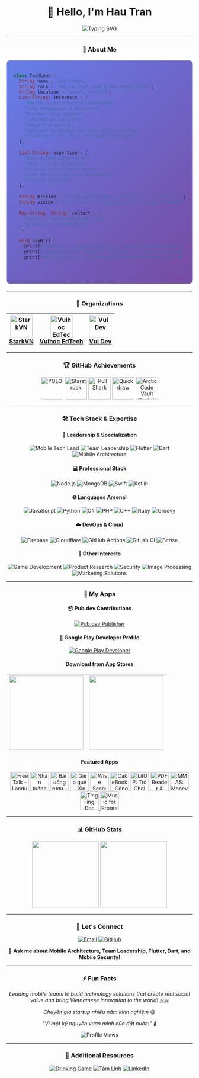 <div align="center">

# 👋 Hello, I'm Hau Tran

<img src="https://readme-typing-svg.herokuapp.com?font=Fira+Code&size=22&pause=1000&color=00D4FF&center=true&vCenter=true&width=600&lines=Mobile+Tech+Lead+%40+One+Mount+Group;Mobile+Architecture+%26+Team+Leadership;Technology+Solutions+for+Real-world+Problems;Bringing+Vietnamese+Values+to+the+World+🇻🇳;Striving+for+Vietnam's+Era+of+Growth" alt="Typing SVG" />

---

### 🚀 About Me

<div style="background: linear-gradient(135deg, #667eea 0%, #764ba2 100%); padding: 20px; border-radius: 10px; margin: 20px 0;">
<div align="left">

```dart
class TechLead {
  String name = "Hau Tran";
  String role = "Mobile Tech Lead @ One Mount Group";
  String location = "Hanoi, Vietnam";
  List<String> interests = [
    "Mobile Architecture & Leadership",
    "Team Management & Mentoring",
    "Business Development",
    "Information Security", 
    "Image Processing",
    "Software Solutions for Real-world Problems",
    "Creating Social Value through Technology"
  ];
  
  List<String> expertise = [
    "Mobile Team Leadership",
    "Technical Architecture",
    "Cross-platform Development",
    "Code Review & Quality Assurance",
    "Product Strategy"
  ];
  
  String mission = "Bringing Vietnamese values to the world 🇻🇳";
  String vision = "Striving for Vietnam's Era of Growth and Development";
  
  Map<String, String> contact = {
    "email": "hautv.fami@gmail.com",
    "pronouns": "he/him/his"
  };
  
  void sayHi() {
    print("Thanks for dropping by! Let's build something amazing together! 🚀");
    print("Leading mobile teams to create world-class solutions! 📱");
    print("Working towards a better world through technology! 🌍");
  }
}
```

</div>
</div>

---

### 🏢 Organizations

<div align="center">

| <a href="https://github.com/StarkVN"><img src="https://avatars.githubusercontent.com/u/90606794?s=64&v=4" width="60" alt="StarkVN"/><br/><b>StarkVN</b></a> | <a href="https://github.com/vuihoc-edtech"><img src="https://avatars.githubusercontent.com/u/98504069?s=64&v=4" width="60" alt="Vuihoc EdTech"/><br/><b>Vuihoc EdTech</b></a> | <a href="https://github.com/vui-dev"><img src="https://avatars.githubusercontent.com/u/106680304?s=64&v=4" width="60" alt="Vui Dev"/><br/><b>Vui Dev</b></a> |
|:---:|:---:|:---:|

</div>

---

### 🏆 GitHub Achievements

<div align="center">

<img src="https://github.githubassets.com/assets/yolo-default-be0bbff04951.png" width="60" alt="YOLO"/>
<img src="https://github.githubassets.com/assets/starstruck-default-b6610abad518.png" width="60" alt="Starstruck"/>
<img src="https://github.githubassets.com/assets/pull-shark-default-498c279a747d.png" width="60" alt="Pull Shark"/>
<img src="https://github.githubassets.com/assets/quickdraw-default-39c6aec8ff89.png" width="60" alt="Quickdraw"/>
<img src="https://github.githubassets.com/assets/arctic-code-vault-contributor-default-df8d74122a06.png" width="60" alt="Arctic Code Vault Contributor"/>

</div>

---

### 🛠️ Tech Stack & Expertise

<div align="center">

#### 🎯 Leadership & Specialization
![Mobile Tech Lead](https://img.shields.io/badge/Mobile%20Tech%20Lead-Expert-gold?style=for-the-badge)
![Team Leadership](https://img.shields.io/badge/Team%20Leadership-Professional-blue?style=for-the-badge)
![Flutter](https://img.shields.io/badge/Flutter-%2302569B.svg?style=for-the-badge&logo=Flutter&logoColor=white)
![Dart](https://img.shields.io/badge/dart-%230175C2.svg?style=for-the-badge&logo=dart&logoColor=white)
![Mobile Architecture](https://img.shields.io/badge/Mobile%20Architecture-Expert-green?style=for-the-badge)

#### 💻 Professional Stack
![Node.js](https://img.shields.io/badge/node.js-6DA55F?style=for-the-badge&logo=node.js&logoColor=white)
![MongoDB](https://img.shields.io/badge/MongoDB-%234ea94b.svg?style=for-the-badge&logo=mongodb&logoColor=white)
![Swift](https://img.shields.io/badge/swift-F54A2A?style=for-the-badge&logo=swift&logoColor=white)
![Kotlin](https://img.shields.io/badge/kotlin-%237F52FF.svg?style=for-the-badge&logo=kotlin&logoColor=white)

#### 🌐 Languages Arsenal
![JavaScript](https://img.shields.io/badge/javascript-%23323330.svg?style=for-the-badge&logo=javascript&logoColor=%23F7DF1E)
![Python](https://img.shields.io/badge/python-3670A0?style=for-the-badge&logo=python&logoColor=ffdd54)
![C#](https://img.shields.io/badge/c%23-%23239120.svg?style=for-the-badge&logo=csharp&logoColor=white)
![PHP](https://img.shields.io/badge/php-%23777BB4.svg?style=for-the-badge&logo=php&logoColor=white)
![C++](https://img.shields.io/badge/c++-%2300599C.svg?style=for-the-badge&logo=c%2B%2B&logoColor=white)
![Ruby](https://img.shields.io/badge/ruby-%23CC342D.svg?style=for-the-badge&logo=ruby&logoColor=white)
![Groovy](https://img.shields.io/badge/Apache%20Groovy-4298B8.svg?style=for-the-badge&logo=Apache+Groovy&logoColor=white)

#### ☁️ DevOps & Cloud
![Firebase](https://img.shields.io/badge/firebase-%23039BE5.svg?style=for-the-badge&logo=firebase)
![Cloudflare](https://img.shields.io/badge/Cloudflare-F38020?style=for-the-badge&logo=Cloudflare&logoColor=white)
![GitHub Actions](https://img.shields.io/badge/github%20actions-%232671E5.svg?style=for-the-badge&logo=githubactions&logoColor=white)
![GitLab CI](https://img.shields.io/badge/gitlab%20ci-%23181717.svg?style=for-the-badge&logo=gitlab&logoColor=white)
![Bitrise](https://img.shields.io/badge/Bitrise-683D87?style=for-the-badge&logo=bitrise&logoColor=white)

#### 🎨 Other Interests
![Game Development](https://img.shields.io/badge/Game%20Dev-FF6B6B?style=for-the-badge)
![Product Research](https://img.shields.io/badge/Product%20Research-4ECDC4?style=for-the-badge)
![Security](https://img.shields.io/badge/Security%20%26%20Encryption-FF8E53?style=for-the-badge)
![Image Processing](https://img.shields.io/badge/Image%20Processing-45B7D1?style=for-the-badge)
![Marketing Solutions](https://img.shields.io/badge/Organic%20Marketing-96CEB4?style=for-the-badge)

</div>

---

### 📱 My Apps

<div align="center">

#### 📦 Pub.dev Contributions
[![Pub.dev Publisher](https://img.shields.io/badge/Pub.dev%20Publisher-freetalk.io.vn-blue?style=for-the-badge&logo=dart)](https://pub.dev/publishers/freetalk.io.vn/packages)

#### 🏪 Google Play Developer Profile
[![Google Play Developer](https://img.shields.io/badge/Google%20Play%20Developer-StarkVN-green?style=for-the-badge&logo=googleplay)](https://play.google.com/store/apps/dev?id=5934859685596356830&hl=vi&gl=VN)

#### Download from App Stores

| <a href="https://play.google.com/store/apps/dev?id=5934859685596356830"><img src="https://static.wixstatic.com/media/e32a5b_a38eb594204946f2bb5f3855176b83e5~mv2.png/v1/fill/w_624,h_238,al_c,q_85,usm_0.66_1.00_0.01,enc_auto/google-play-badge-1.png" width="200px"></a> | <a href="https://play.google.com/store/apps/dev?id=5934859685596356830"><img src="https://static.wixstatic.com/media/e32a5b_401a3b921f184b169b2c6496c6bbf9d0~mv2.png/v1/fill/w_676,h_252,al_c,lg_1,q_85,enc_auto/apple-app-store-badge.png" width="200px"></a> |
|:---:|:---:|

#### Featured Apps

<!-- PLAYSTORE-APPS:START -->
<a href="https://play.google.com/store/apps/details?id=com.stark.freetalk">
    <img src="https://play-lh.googleusercontent.com/Sptw7e4Tqqxz4IRHBR4k6RqitmR6W4WKjZ2uWskKWuOxK6rkBK6C1gbZDbW4V3FeyQ=s96-rw" width="50" alt="FreeTalk - Language Practice">
</a>
<a href="https://play.google.com/store/apps/details?id=com.stark.physiognomy">
    <img src="https://play-lh.googleusercontent.com/X15aSQdMxQmoR9_PYz_EHIAmsTe8MHpnm8MIdwPAlM_nFZ5b14BshKO14B_nFl9fLQ=s512-rw" width="50" alt="Nhân tướng AI - Xem tướng online">
</a>
<a href="https://play.google.com/store/apps/details?id=com.stark.drinking">
    <img src="https://play-lh.googleusercontent.com/PLNijPLfkXrlu9-FCvc9SuHo_VtuZk0iRqfucr7oZIb7PnlEUiOQlIWRtiMg5aUTPrre=w480-h960-rw" width="50" alt="Bài uống rượu - Drinking Game">
</a>
<a href="https://play.google.com/store/apps/details?id=com.stark.gieoque">
    <img src="https://play-lh.googleusercontent.com/wKkbqPZDBL0RTXJdd7e7QEFq59p1D4y13F3YKhldXOkRPs8yP-fOSiElDF-rx-PXCyg=w480-h960-rw" width="50" alt="Gieo quẻ - Xin xăm hái lộc">
</a>
<a href="https://play.google.com/store/apps/details?id=com.stark.qr_scan">
    <img src="https://play-lh.googleusercontent.com/b3dHXBuVB8tOFCc3cHn7BwvTWrUrcFOsjDNZsYt0BKgvwkNEdvn8Zdxd2cj2-Ct1nHo=s512-rw" width="50" alt="Wise Scan: The AI QR & Barcode">
</a>
<a href="https://play.google.com/store/apps/details?id=com.stark.cakebook">
    <img src="https://play-lh.googleusercontent.com/HsxL1LV-iY3NEM4cN7RiyhWNs3pU6lqhejCC0ZN_i-4K-pwkS9PEJiwzsZCNDsGIlVw=w480-h960-rw" width="50" alt="CakeBook - Công thức làm bánh">
</a>
<a href="https://play.google.com/store/apps/details?id=com.litup.party_game">
    <img src="https://play-lh.googleusercontent.com/ri84-tP3RmV2Po6aRiva5oIXezjh5GQmJKH00fvlijdhk8vykQ718jipSs1hx65DQjY=s512-rw" width="50" alt="LitUP: Trò Chơi Tiệc Tùng">
</a>
<a href="https://play.google.com/store/apps/details?id=com.stark.pdf_reader">
    <img src="https://play-lh.googleusercontent.com/Ym0-T6M_LG6A_bVfsRmGoF8GxPLsIdQHZTlGo7qSyK6Lp60YlziIuYOyCa7BzsCa4lk=w480-h960-rw" width="50" alt="PDF Reader & PDF Viewer Lite">
</a>
<a href="https://play.google.com/store/apps/details?id=com.stark.money_assistant_2608">
    <img src="https://play-lh.googleusercontent.com/vSE-6kH-tmTd5Tk4TC8yqoH7XoY4iYUmnUWrem6lg0BpdIGpAZJVEXt_5HK31R1H5A=s512-rw" width="50" alt="MMAS: Money Tracker">
</a>
<a href="https://play.google.com/store/apps/details?id=com.stark.finance">
    <img src="https://play-lh.googleusercontent.com/HWmOKzT43IxJ5_LGt1EJQ5HD_LOnfXcbAoVru6vFQld_KE9pvxqdCCWYvrld9Exb0rE=w480-h960-rw" width="50" alt="TingTing: Đọc biến động số dư">
</a>
<a href="https://play.google.com/store/apps/details?id=com.stark.music_for_programming">
    <img src="https://play-lh.googleusercontent.com/SF9jMtxvtLmZ7qfHBxBpG4PATY1ph3XM0_q3APYqUlq3gzNILJrKi6C_WPU2dwUJN88=w480-h960-rw" width="50" alt="Music for Programming">
</a>
<!-- PLAYSTORE-APPS:END -->

</div>

---

### 📊 GitHub Stats

<div align="center">

<img height="180em" src="https://github-readme-stats.vercel.app/api?username=hautvfami&show_icons=true&theme=tokyonight&include_all_commits=true&count_private=true"/>
<img height="180em" src="https://github-readme-stats.vercel.app/api/top-langs/?username=hautvfami&layout=compact&langs_count=7&theme=tokyonight"/>

</div>

---

### 🤝 Let's Connect

<div align="center">

[![Email](https://img.shields.io/badge/Email-hautv.fami@gmail.com-red?style=for-the-badge&logo=gmail&logoColor=white)](mailto:hautv.fami@gmail.com)
[![GitHub](https://img.shields.io/badge/GitHub-hautvfami-black?style=for-the-badge&logo=github&logoColor=white)](https://github.com/hautvfami)

💬 **Ask me about Mobile Architecture, Team Leadership, Flutter, Dart, and Mobile Security!**

</div>

---

<div align="center">

### ⚡ Fun Facts

*Leading mobile teams to build technology solutions that create real social value and bring Vietnamese innovation to the world! 🇻🇳*

*Chuyên gia startup nhiều năm kinh nghiệm* 😄

*"Vì một kỷ nguyên vươn mình của đất nước!" 🚀*

<img src="https://komarev.com/ghpvc/?username=hautvfami&color=blueviolet&style=flat-square&label=Profile+Views" alt="Profile Views"/>

---

### 🔗 Additional Resources

[![Drinking Game](https://img.shields.io/badge/Drinking%20Game-Web%20App-orange?style=for-the-badge&logo=google-chrome&logoColor=white)](https://drinking-game.web.app/)
[![Tâm Linh](https://img.shields.io/badge/Tâm%20Linh-Portal-purple?style=for-the-badge&logo=internet-explorer&logoColor=white)](https://tamlinh.io.vn/)
[![LinkedIn](https://img.shields.io/badge/LinkedIn-Professional%20Profile-blue?style=for-the-badge&logo=linkedin&logoColor=white)](https://www.linkedin.com/in/hautv/)

</div>

</div>

<!---
hautvfami/hautvfami is a ✨ special ✨ repository because its `README.md` (this file) appears on your GitHub profile.
You can click the Preview link to take a look at your changes.
--->
